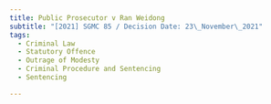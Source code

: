 ```yaml
---
title: Public Prosecutor v Ran Weidong
subtitle: "[2021] SGMC 85 / Decision Date: 23\_November\_2021"
tags:
  - Criminal Law
  - Statutory Offence
  - Outrage of Modesty
  - Criminal Procedure and Sentencing
  - Sentencing

---
```

